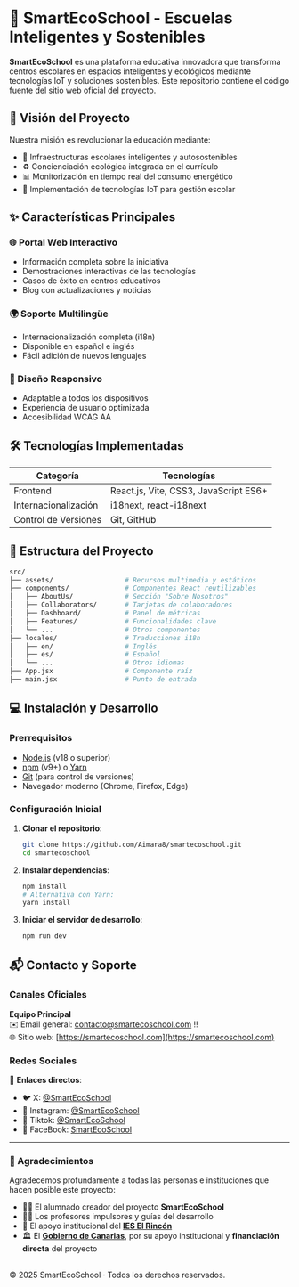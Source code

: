 # 🌱 SmartEcoSchool - Escuelas Inteligentes y Sostenibles

**SmartEcoSchool** es una plataforma educativa innovadora que transforma centros escolares en espacios inteligentes y ecológicos mediante tecnologías IoT y soluciones sostenibles. Este repositorio contiene el código fuente del sitio web oficial del proyecto.

## 🚀 Visión del Proyecto

Nuestra misión es revolucionar la educación mediante:
- 🏫 Infraestructuras escolares inteligentes y autosostenibles
- ♻️ Concienciación ecológica integrada en el currículo
- 📊 Monitorización en tiempo real del consumo energético
- 🤖 Implementación de tecnologías IoT para gestión escolar

## ✨ Características Principales

### 🌐 Portal Web Interactivo
- Información completa sobre la iniciativa
- Demostraciones interactivas de las tecnologías
- Casos de éxito en centros educativos
- Blog con actualizaciones y noticias

### 🌍 Soporte Multilingüe
- Internacionalización completa (i18n)
- Disponible en español e inglés
- Fácil adición de nuevos lenguajes

### 📱 Diseño Responsivo
- Adaptable a todos los dispositivos
- Experiencia de usuario optimizada
- Accesibilidad WCAG AA

## 🛠️ Tecnologías Implementadas

| Categoría       | Tecnologías                                                                 |
|-----------------|----------------------------------------------------------------------------|
| Frontend        | React.js, Vite, CSS3, JavaScript ES6+                                      |
| Internacionalización | i18next, react-i18next                                                   |
| Control de Versiones | Git, GitHub                                                              |

## 📂 Estructura del Proyecto

```bash
src/
├── assets/                  # Recursos multimedia y estáticos
├── components/              # Componentes React reutilizables
│   ├── AboutUs/             # Sección "Sobre Nosotros"
│   ├── Collaborators/       # Tarjetas de colaboradores
│   ├── Dashboard/           # Panel de métricas
│   ├── Features/            # Funcionalidades clave
│   └── ...                  # Otros componentes
├── locales/                 # Traducciones i18n
│   ├── en/                  # Inglés
│   ├── es/                  # Español
│   └── ...                  # Otros idiomas
├── App.jsx                  # Componente raíz
├── main.jsx                 # Punto de entrada
```

## 💻 Instalación y Desarrollo

### Prerrequisitos
- [Node.js](https://nodejs.org/) (v18 o superior)
- [npm](https://www.npmjs.com/) (v9+) o [Yarn](https://yarnpkg.com/)
- [Git](https://git-scm.com/) (para control de versiones)
- Navegador moderno (Chrome, Firefox, Edge)

### Configuración Inicial

1. **Clonar el repositorio**:
   ```bash
   git clone https://github.com/Aimara8/smartecoschool.git
   cd smartecoschool
   ```

2. **Instalar dependencias**:
   ```bash
   npm install
   # Alternativa con Yarn:
   yarn install
   ```

3. **Iniciar el servidor de desarrollo**:
   ```bash
   npm run dev
   ```

## 📬 Contacto y Soporte

### Canales Oficiales

**Equipo Principal**  
✉️ Email general: [contacto@smartecoschool.com](mailto:contacto@smartecoschool.com) ‼️  
🌐 Sitio web: [https://smartecoschool.com](https://smartecoschool.com)


### Redes Sociales

🔗 **Enlaces directos**:
- 🐦 X: [@SmartEcoSchool](https://x.com/SmartEcoSchool?t=SuhO1hHUGI8vEYTmusBaZw&s=09)
- 📸 Instagram: [@SmartEcoSchool](https://www.instagram.com/smartecoschool/?)
- 🎥 Tiktok: [@SmartEcoSchool](https://www.tiktok.com/@smartecoschool)
- 📘 FaceBook: [SmartEcoSchool](https://www.facebook.com/profile.php?id=61553394718939)


----

### 🙌 Agradecimientos

Agradecemos profundamente a todas las personas e instituciones que hacen posible este proyecto:

- 🧑‍🎓 El alumnado creador del proyecto **SmartEcoSchool**
- 👨‍🏫 Los profesores impulsores y guías del desarrollo
- 🏫 El apoyo institucional del [**IES El Rincón**](https://ieselrincon.es)
- 🏛️ El [**Gobierno de Canarias**](https://www.gobiernodecanarias.org/principal/),  por su apoyo institucional y **financiación directa** del proyecto

##

© 2025 SmartEcoSchool · Todos los derechos reservados.

